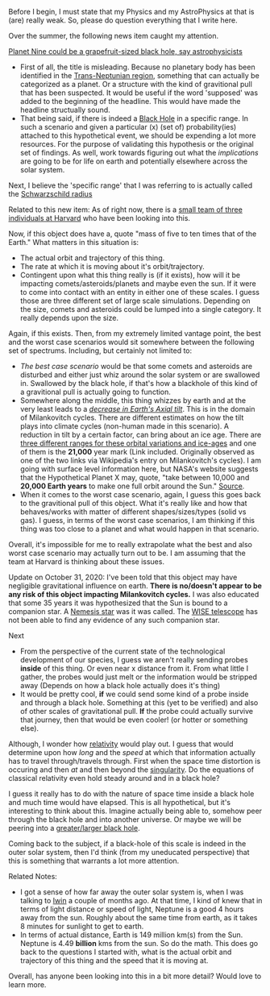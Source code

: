 Before I begin, I must state that my Physics and my AstroPhysics at that is (are) really weak. So, please do question everything that I write here.

Over the summer, the following news item caught my attention. 

[Planet Nine could be a grapefruit-sized black hole, say astrophysicists](https://www.sciencefocus.com/news/planet-nine-could-be-a-grapefruit-sized-black-hole-say-astrophysicists/)

* First of all, the title is misleading. Because no planetary body has been identified in the [Trans-Neptunian region](https://en.wikipedia.org/wiki/Planets_beyond_Neptune), something that can actually be categorized as a planet. Or a structure with the kind of gravitional pull that has been suspected. It would be useful if the word 'supposed' was added to the beginning of the headline. This would have made the headline structually sound.
* That being said, if there is indeed a [Black Hole](https://en.wikipedia.org/wiki/Black_hole#:~:text=A%20black%20hole%20is%20a,to%20form%20a%20black%20hole.) in a specific range. In such a scenario and given a particular (x) (set of) probability(ies) attached to this hypothetical event, we should be expending a lot more resources. For the purpose of validating this hypothesis or the original set of findings. As well, work towards figuring out what the *implications* are going to be for life on earth and potentially elsewhere across the solar system. 

Next, I believe the 'specific range' that I was referring to is actually called the [Schwarzschild radius](https://en.wikipedia.org/wiki/Schwarzschild_radius)

Related to this new item:  As of right now, there is a [small team of three individuals at Harvard](https://www.cfa.harvard.edu/news/2020-13) who have been looking into this. 

Now, if this object does have a, quote "mass of five to ten times that of the Earth." What matters in this situation is:
* The actual orbit and trajectory of this thing. 
* The rate at which it is moving about it's orbit/trajectory. 
* Contingent upon what this thing really is (if it exists), how will it be impacting comets/asteroids/planets and maybe even the sun. If it were to come into contact with an entity in either one of these scales. I guess those are three different set of large scale simulations. Depending on the size, comets and asteroids could be lumped into a single category. It really depends upon the size. 

Again, if this exists. Then, from my extremely limited vantage point, the best and the worst case scenarios would sit somewhere between the following set of spectrums. Including, but certainly not limited to:
* *The best case scenario* would be that some comets and asteroids are disturbed and either just whiz around the solar system or are swallowed in. Swallowed by the black hole, if that's how a blackhole of this kind of a gravitional pull is actually going to function. 
* Somewhere along the middle, this thing whizzes by earth and at the very least leads to a [*decrease in Earth's Axial tilt*](https://en.wikipedia.org/wiki/Milankovitch_cycles#Axial_tilt_(obliquity)). This is in the domain of Milankovitch cycles. There are different estimates on how the tilt plays into climate cycles (non-human made in this scenario). A reduction in tilt by a certain factor, can bring about an ice age. There are [three different ranges for these orbital variations and ice-ages](https://phys.org/news/2017-01-earth-orbital-variations-sea-ice.html) and one of them is the **21,000** year mark (Link included. Originally observed as one of the two links via Wikipedia's entry on Milankovitch's cycles). I am going with surface level information here, but NASA's website suggests that the Hypothetical Planet X may, quote, "take between 10,000 and **20,000 Earth years** to make one full orbit around the Sun." [Source](https://solarsystem.nasa.gov/planets/hypothetical-planet-x/in-depth/).  
* When it comes to the worst case scenario, again, I guess this goes back to the gravitional pull of this object. What it's really like and how that behaves/works with matter of different shapes/sizes/types (solid vs gas). I guess, in terms of the worst case scenarios, I am thinking if this thing was too close to a planet and what would happen in that scenario.

Overall, it's impossible for me to really extrapolate what the best and also worst case scenario may actually turn out to be. I am assuming that the team at Harvard is thinking about these issues.

Update on October 31, 2020: I've been told that this object may have negligible gravitational influence on earth. **There is no/doesn't appear to be any risk of this object impacting Milankovitch cycles.** I was also educated that some 35 years it was hypothesized that the Sun is bound to a companion star. A [Nemesis star](https://en.wikipedia.org/wiki/Nemesis_(hypothetical_star)) was it was called. The [WISE telescope](https://en.wikipedia.org/wiki/Wide-field_Infrared_Survey_Explorer) has not been able to find any evidence of any such companion star. 


Next
* From the perspective of the current state of the technological development of our species, I guess we aren't really sending probes **inside** of this thing. Or even near x distance from it. From what little I gather, the probes would just melt or the information would be stripped away (Depends on how a black hole actually does it's thing)
* It would be pretty cool, **if** we could send some kind of a probe inside and through a black hole. Something at this (yet to be verified) and also of other scales of gravitational pull. **If** the probe could actually survive that journey, then that would be even cooler! (or hotter or something else). 

Although, I wonder how [relativity](https://en.wikipedia.org/wiki/Theory_of_relativity) would play out. I guess that would determine upon how *long* and the *speed* at which that information actually has to travel through/travels through. First when the space time distortion is occuring and then *at* and then beyond the [singularity](https://en.wikipedia.org/wiki/Gravitational_singularity). Do the equations of classical relativity even hold steady around and in a black hole? 

I guess it really has to do with the nature of space time inside a black hole and much time would have elapsed. This is all hypothetical, but it's interesting to think about this. Imagine actually being able to, somehow peer through the black hole and into another universe. Or maybe we will be peering into a [greater/larger black hole](https://en.wikipedia.org/wiki/Multiverse#Black-hole_cosmology).

Coming back to the subject, if a black-hole of this scale is indeed in the outer solar system, then I'd think (from my uneducated perspective) that this is something that warrants a lot more attention.

Related Notes:
* I got a sense of how far away the outer solar system is, when I was talking to [Iwin](https://www.linkedin.com/in/iwinmatthew) a couple of months ago. At that time, I kind of knew that in terms of light distance or speed of light, Neptune is a good 4 hours away from the sun. Roughly about the same time from earth, as it takes 8 minutes for sunlight to get to earth. 
* In terms of actual distance, Earth is 149 million km(s) from the Sun. Neptune is 4.49 **billion** kms from the sun. So do the math. This does go back to the questions I started with, what is the actual orbit and trajectory of this thing and the speed that it is moving at. 

Overall, has anyone been looking into this in a bit more detail? Would love to learn more.
